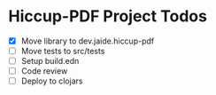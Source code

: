 # Hiccup-PDF Project Todos

- [x] Move library to dev.jaide.hiccup-pdf
- [ ] Move tests to src/tests
- [ ] Setup build.edn
- [ ] Code review
- [ ] Deploy to clojars
